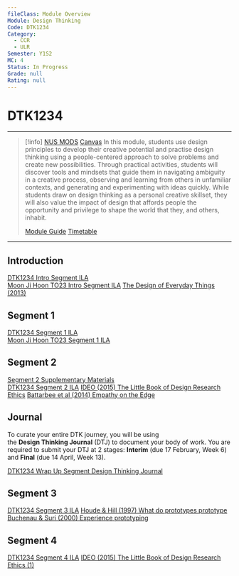 ```yaml
---
fileClass: Module Overview
Module: Design Thinking
Code: DTK1234
Category:
  - CCR
  - ULR
Semester: Y1S2
MC: 4
Status: In Progress
Grade: null
Rating: null
---
```

# DTK1234
---
>[!info] [NUS MODS](https://nusmods.com/modules/DTK1234/design-thinking) [Canvas](https://canvas.nus.edu.sg/courses/36576) 
>In this module, students use design principles to develop their creative potential and practise design thinking using a people-centered approach to solve problems and create new possibilities. Through practical activities, students will discover tools and mindsets that guide them in navigating ambiguity in a creative process, observing and learning from others in unfamiliar contexts, and generating and experimenting with ideas quickly. While students draw on design thinking as a personal creative skillset, they will also value the impact of design that affords people the opportunity and privilege to shape the world that they, and others, inhabit.
>
>[Module Guide](Notes/Module%20Guide.pdf) 
>[Timetable](Attachments/DTK1234%20Timetable.png)

---


## Introduction

[DTK1234 Intro Segment ILA](Notes/DTK1234%20Intro%20Segment%20ILA.pptx)   
[Moon Ji Hoon TO23 Intro Segment ILA](Notes/Moon%20Ji%20Hoon%20TO23%20Intro%20Segment%20ILA.pptx)
[The Design of Everyday Things (2013)](Notes/The%20Design%20of%20Everyday%20Things%20(2013).pdf)    

## Segment 1

[DTK1234 Segment 1 ILA](Notes/DTK1234%20Segment%201%20ILA.pptx)   
[Moon Ji Hoon TO23 Segment 1 ILA](Notes/Moon%20Ji%20Hoon%20TO23%20Segment%201%20ILA.pptx)

## Segment 2

[Segment 2 Supplementary Materials](Notes/Segment%202%20Supplementary%20Materials.pdf)  
[DTK1234 Segment 2 ILA](Notes/DTK1234%20Segment%202%20ILA.pptx)
[IDEO (2015) The Little Book of Design Research Ethics](Notes/IDEO%20(2015)%20The%20Little%20Book%20of%20Design%20Research%20Ethics.pdf)
[Battarbee et al (2014) Empathy on the Edge](Notes/Battarbee%20et%20al%20(2014)%20Empathy%20on%20the%20Edge.pdf)

## Journal

To curate your entire DTK journey, you will be using the **Design Thinking Journal** (DTJ) to document your body of work. You are required to submit your DTJ at 2 stages: **Interim** (due 17 February, Week 6) and **Final** (due 14 April, Week 13).

[DTK1234 Wrap Up Segment Design Thinking Journal](Notes/DTK1234%20Wrap%20Up%20Segment%20Design%20Thinking%20Journal.pptx)


## Segment 3

[DTK1234 Segment 3 ILA](Notes/DTK1234%20Segment%203%20ILA.pptx)
[Houde & Hill (1997) What do prototypes prototype ](Notes/Houde%20&%20Hill%20(1997)%20What%20do%20prototypes%20prototype%20.pdf)
[Buchenau & Suri (2000) Experience prototyping](Notes/Buchenau%20&%20Suri%20(2000)%20Experience%20prototyping.pdf)

## Segment 4

[DTK1234 Segment 4 ILA](Notes/DTK1234%20Segment%204%20ILA.pptx)
[IDEO (2015) The Little Book of Design Research Ethics (1)](Notes/IDEO%20(2015)%20The%20Little%20Book%20of%20Design%20Research%20Ethics%20(1).pdf)
